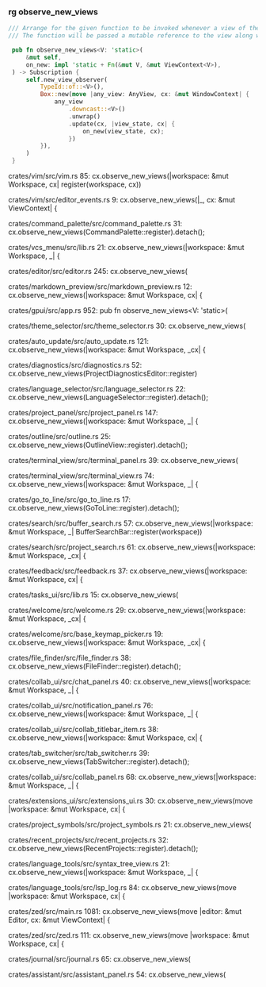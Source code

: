 ### rg observe_new_views

```rust
/// Arrange for the given function to be invoked whenever a view of the specified type is created.
/// The function will be passed a mutable reference to the view along with an appropriate context.

 pub fn observe_new_views<V: 'static>(
     &mut self,
     on_new: impl 'static + Fn(&mut V, &mut ViewContext<V>),
 ) -> Subscription {
     self.new_view_observer(
         TypeId::of::<V>(),
         Box::new(move |any_view: AnyView, cx: &mut WindowContext| {
             any_view
                 .downcast::<V>()
                 .unwrap()
                 .update(cx, |view_state, cx| {
                     on_new(view_state, cx);
                 })
         }),
     )
 }
```

crates/vim/src/vim.rs
85:    cx.observe_new_views(|workspace: &mut Workspace, cx| register(workspace, cx))

crates/vim/src/editor_events.rs
9:    cx.observe_new_views(|_, cx: &mut ViewContext<Editor>| {

crates/command_palette/src/command_palette.rs
31:    cx.observe_new_views(CommandPalette::register).detach();

crates/vcs_menu/src/lib.rs
21:    cx.observe_new_views(|workspace: &mut Workspace, _| {

crates/editor/src/editor.rs
245:    cx.observe_new_views(

crates/markdown_preview/src/markdown_preview.rs
12:    cx.observe_new_views(|workspace: &mut Workspace, cx| {

crates/gpui/src/app.rs
952:    pub fn observe_new_views<V: 'static>(

crates/theme_selector/src/theme_selector.rs
30:    cx.observe_new_views(

crates/auto_update/src/auto_update.rs
121:    cx.observe_new_views(|workspace: &mut Workspace, _cx| {

crates/diagnostics/src/diagnostics.rs
52:    cx.observe_new_views(ProjectDiagnosticsEditor::register)

crates/language_selector/src/language_selector.rs
22:    cx.observe_new_views(LanguageSelector::register).detach();

crates/project_panel/src/project_panel.rs
147:    cx.observe_new_views(|workspace: &mut Workspace, _| {

crates/outline/src/outline.rs
25:    cx.observe_new_views(OutlineView::register).detach();

crates/terminal_view/src/terminal_panel.rs
39:    cx.observe_new_views(

crates/terminal_view/src/terminal_view.rs
74:    cx.observe_new_views(|workspace: &mut Workspace, _| {

crates/go_to_line/src/go_to_line.rs
17:    cx.observe_new_views(GoToLine::register).detach();

crates/search/src/buffer_search.rs
57:    cx.observe_new_views(|workspace: &mut Workspace, _| BufferSearchBar::register(workspace))

crates/search/src/project_search.rs
61:    cx.observe_new_views(|workspace: &mut Workspace, _cx| {

crates/feedback/src/feedback.rs
37:    cx.observe_new_views(|workspace: &mut Workspace, cx| {

crates/tasks_ui/src/lib.rs
15:    cx.observe_new_views(

crates/welcome/src/welcome.rs
29:    cx.observe_new_views(|workspace: &mut Workspace, _cx| {

crates/welcome/src/base_keymap_picker.rs
19:    cx.observe_new_views(|workspace: &mut Workspace, _cx| {

crates/file_finder/src/file_finder.rs
38:    cx.observe_new_views(FileFinder::register).detach();

crates/collab_ui/src/chat_panel.rs
40:    cx.observe_new_views(|workspace: &mut Workspace, _| {

crates/collab_ui/src/notification_panel.rs
76:    cx.observe_new_views(|workspace: &mut Workspace, _| {

crates/collab_ui/src/collab_titlebar_item.rs
38:    cx.observe_new_views(|workspace: &mut Workspace, cx| {

  crates/tab_switcher/src/tab_switcher.rs
  39:    cx.observe_new_views(TabSwitcher::register).detach();

  crates/collab_ui/src/collab_panel.rs
  68:    cx.observe_new_views(|workspace: &mut Workspace, _| {

  crates/extensions_ui/src/extensions_ui.rs
  30:    cx.observe_new_views(move |workspace: &mut Workspace, cx| {

  crates/project_symbols/src/project_symbols.rs
  21:    cx.observe_new_views(

  crates/recent_projects/src/recent_projects.rs
  32:    cx.observe_new_views(RecentProjects::register).detach();

  crates/language_tools/src/syntax_tree_view.rs
  21:    cx.observe_new_views(|workspace: &mut Workspace, _| {

  crates/language_tools/src/lsp_log.rs
  84:    cx.observe_new_views(move |workspace: &mut Workspace, cx| {

  crates/zed/src/main.rs
  1081:        cx.observe_new_views(move |editor: &mut Editor, cx: &mut ViewContext<Editor>| {

  crates/zed/src/zed.rs
  111:    cx.observe_new_views(move |workspace: &mut Workspace, cx| {

  crates/journal/src/journal.rs
  65:    cx.observe_new_views(

  crates/assistant/src/assistant_panel.rs
  54:    cx.observe_new_views(

